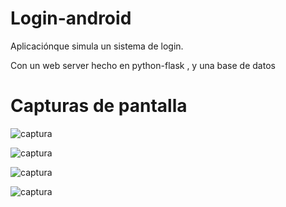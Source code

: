 # Login-android
Aplicaciónque simula un sistema de login. 


Con un web server hecho en python-flask , y una base de datos


# Capturas de pantalla

![captura](https://scontent.fbga3-1.fna.fbcdn.net/v/t1.15752-9/91355172_2916685985059179_5766020069058412544_n.jpg?_nc_cat=110&_nc_sid=b96e70&_nc_ohc=ViBPsihylEoAX-CFHl_&_nc_ht=scontent.fbga3-1.fna&oh=9879ae217b7cf8124dd9b06ad2ad2ccc&oe=5EA0F4CD)


![captura](https://scontent.fbga3-1.fna.fbcdn.net/v/t1.15752-9/91179219_202637864524829_7761550175012651008_n.jpg?_nc_cat=111&_nc_sid=b96e70&_nc_ohc=Od_6dTiylvAAX8XEzqQ&_nc_ht=scontent.fbga3-1.fna&oh=d6372383b2195e905559d7d31eec298f&oe=5EA0E33A)



![captura](https://scontent.fbga3-1.fna.fbcdn.net/v/t1.15752-9/90790355_3217902858223322_3272133581920534528_n.jpg?_nc_cat=100&_nc_sid=b96e70&_nc_ohc=WODN9fZLTPwAX9Y4SbV&_nc_ht=scontent.fbga3-1.fna&oh=712df8bdad4f07b6433177e2d53b1c9e&oe=5E9F5532)



![captura](https://scontent.fbga3-1.fna.fbcdn.net/v/t1.15752-9/91178109_2654304768024829_3827664889871073280_n.jpg?_nc_cat=109&_nc_sid=b96e70&_nc_ohc=89lIdIZdUH8AX_rGOy3&_nc_ht=scontent.fbga3-1.fna&oh=9ca0aae66e3cce712bcaf68e2e2b2818&oe=5EA1E9D6)
